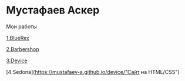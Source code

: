 
# Мустафаев Аскер
Мои работы

[1.BlueRex](https://mustafaev-a.github.io/BlueRex/ "Сайт на BT4")

[2.Barbershop](https://mustafaev-a.github.io/Barbershop/ "Сайт на HTML/CSS")

[3.Device](https://mustafaev-a.github.io/device/ "Сайт на HTML/CSS")

[4.Sedona](https://mustafaev-a.github.io/device/"Сайт на HTML/CSS")

